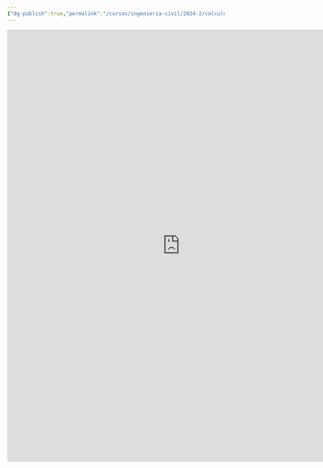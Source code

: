 ```yaml
---
{"dg-publish":true,"permalink":"/cursos/ingenieria-civil/2024-2/calculo-ii/clases-de-daniel-vidal/"}
---
```



<iframe width='800' height='1000' src='https://www.dropbox.com/scl/fo/8vhb1ks2wl1y05swd16ea/ADltuC_IDrM4YVeUlgJ9bzU?rlkey=ria0cj47ube84oz4nt57z6ha3&e=1&st=s1056f88&dl=0' frameborder='0'></iframe>
